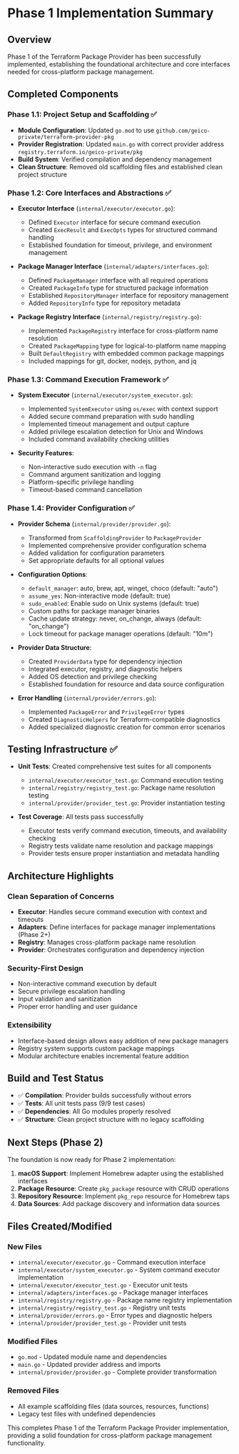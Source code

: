 # Phase 1 Implementation Summary

## Overview

Phase 1 of the Terraform Package Provider has been successfully implemented, establishing the foundational architecture and core interfaces needed for cross-platform package management.

## Completed Components

### Phase 1.1: Project Setup and Scaffolding ✅

- **Module Configuration**: Updated `go.mod` to use `github.com/geico-private/terraform-provider-pkg`
- **Provider Registration**: Updated `main.go` with correct provider address `registry.terraform.io/geico-private/pkg`
- **Build System**: Verified compilation and dependency management
- **Clean Structure**: Removed old scaffolding files and established clean project structure

### Phase 1.2: Core Interfaces and Abstractions ✅

- **Executor Interface** (`internal/executor/executor.go`):
  - Defined `Executor` interface for secure command execution
  - Created `ExecResult` and `ExecOpts` types for structured command handling
  - Established foundation for timeout, privilege, and environment management

- **Package Manager Interface** (`internal/adapters/interfaces.go`):
  - Defined `PackageManager` interface with all required operations
  - Created `PackageInfo` type for structured package information
  - Established `RepositoryManager` interface for repository management
  - Added `RepositoryInfo` type for repository metadata

- **Package Registry Interface** (`internal/registry/registry.go`):
  - Implemented `PackageRegistry` interface for cross-platform name resolution
  - Created `PackageMapping` type for logical-to-platform name mapping
  - Built `DefaultRegistry` with embedded common package mappings
  - Included mappings for git, docker, nodejs, python, and jq

### Phase 1.3: Command Execution Framework ✅

- **System Executor** (`internal/executor/system_executor.go`):
  - Implemented `SystemExecutor` using `os/exec` with context support
  - Added secure command preparation with sudo handling
  - Implemented timeout management and output capture
  - Added privilege escalation detection for Unix and Windows
  - Included command availability checking utilities

- **Security Features**:
  - Non-interactive sudo execution with `-n` flag
  - Command argument sanitization and logging
  - Platform-specific privilege handling
  - Timeout-based command cancellation

### Phase 1.4: Provider Configuration ✅

- **Provider Schema** (`internal/provider/provider.go`):
  - Transformed from `ScaffoldingProvider` to `PackageProvider`
  - Implemented comprehensive provider configuration schema
  - Added validation for configuration parameters
  - Set appropriate defaults for all optional values

- **Configuration Options**:
  - `default_manager`: auto, brew, apt, winget, choco (default: "auto")
  - `assume_yes`: Non-interactive mode (default: true)
  - `sudo_enabled`: Enable sudo on Unix systems (default: true)
  - Custom paths for package manager binaries
  - Cache update strategy: never, on_change, always (default: "on_change")
  - Lock timeout for package manager operations (default: "10m")

- **Provider Data Structure**:
  - Created `ProviderData` type for dependency injection
  - Integrated executor, registry, and diagnostic helpers
  - Added OS detection and privilege checking
  - Established foundation for resource and data source configuration

- **Error Handling** (`internal/provider/errors.go`):
  - Implemented `PackageError` and `PrivilegeError` types
  - Created `DiagnosticHelpers` for Terraform-compatible diagnostics
  - Added specialized diagnostic creation for common error scenarios

## Testing Infrastructure ✅

- **Unit Tests**: Created comprehensive test suites for all components
  - `internal/executor/executor_test.go`: Command execution testing
  - `internal/registry/registry_test.go`: Package name resolution testing  
  - `internal/provider/provider_test.go`: Provider instantiation testing

- **Test Coverage**: All tests pass successfully
  - Executor tests verify command execution, timeouts, and availability checking
  - Registry tests validate name resolution and package mappings
  - Provider tests ensure proper instantiation and metadata handling

## Architecture Highlights

### Clean Separation of Concerns
- **Executor**: Handles secure command execution with context and timeouts
- **Adapters**: Define interfaces for package manager implementations (Phase 2+)
- **Registry**: Manages cross-platform package name resolution
- **Provider**: Orchestrates configuration and dependency injection

### Security-First Design
- Non-interactive command execution by default
- Secure privilege escalation handling
- Input validation and sanitization
- Proper error handling and user guidance

### Extensibility
- Interface-based design allows easy addition of new package managers
- Registry system supports custom package mappings
- Modular architecture enables incremental feature addition

## Build and Test Status

- ✅ **Compilation**: Provider builds successfully without errors
- ✅ **Tests**: All unit tests pass (9/9 test cases)
- ✅ **Dependencies**: All Go modules properly resolved
- ✅ **Structure**: Clean project structure with no legacy scaffolding

## Next Steps (Phase 2)

The foundation is now ready for Phase 2 implementation:

1. **macOS Support**: Implement Homebrew adapter using the established interfaces
2. **Package Resource**: Create `pkg_package` resource with CRUD operations
3. **Repository Resource**: Implement `pkg_repo` resource for Homebrew taps
4. **Data Sources**: Add package discovery and information data sources

## Files Created/Modified

### New Files
- `internal/executor/executor.go` - Command execution interface
- `internal/executor/system_executor.go` - System command executor implementation
- `internal/executor/executor_test.go` - Executor unit tests
- `internal/adapters/interfaces.go` - Package manager interfaces
- `internal/registry/registry.go` - Package name registry implementation
- `internal/registry/registry_test.go` - Registry unit tests
- `internal/provider/errors.go` - Error types and diagnostic helpers
- `internal/provider/provider_test.go` - Provider unit tests

### Modified Files
- `go.mod` - Updated module name and dependencies
- `main.go` - Updated provider address and imports
- `internal/provider/provider.go` - Complete provider transformation

### Removed Files
- All example scaffolding files (data sources, resources, functions)
- Legacy test files with undefined dependencies

This completes Phase 1 of the Terraform Package Provider implementation, providing a solid foundation for cross-platform package management functionality.

